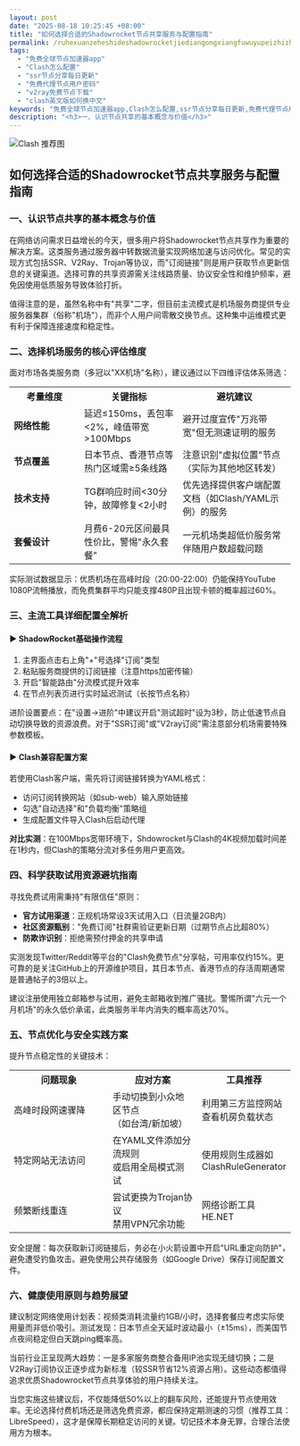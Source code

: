 ```yaml
---
layout: post
date: "2025-08-18 10:25:45 +08:00"
title: "如何选择合适的Shadowrocket节点共享服务与配置指南"
permalink: /ruhexuanzeheshideshadowrocketjiediangongxiangfuwuyupeizhizhinan/
tags:
  - "免费全球节点加速器app"
  - "Clash怎么配置"
  - "ssr节点分享每日更新"
  - "免费代理节点用户密码"
  - "v2ray免费节点下载"
  - "clash英文版如何换中文"
keywords: "免费全球节点加速器app,Clash怎么配置,ssr节点分享每日更新,免费代理节点用户密码,v2ray免费节点下载,clash英文版如何换中文"
description: "<h3>一、认识节点共享的基本概念与价值</h3>"
---
```


![Clash 推荐图](https://clashjd.github.io/assets/img/clash免费订阅.png)

## 如何选择合适的Shadowrocket节点共享服务与配置指南

<h3>一、认识节点共享的基本概念与价值</h3>
<p>在网络访问需求日益增长的今天，很多用户将Shadowrocket节点共享作为重要的解决方案。这类服务通过服务器中转数据流量实现网络加速与访问优化。常见的实现方式包括SSR、V2Ray、Trojan等协议，而"订阅链接"则是用户获取节点更新信息的关键渠道。选择可靠的共享资源需关注线路质量、协议安全性和维护频率，避免因使用低质服务导致体验打折。</p>
<p>值得注意的是，虽然名称中有"共享"二字，但目前主流模式是机场服务商提供专业服务器集群（俗称"机场"），而非个人用户间零散交换节点。这种集中运维模式更有利于保障连接速度和稳定性。</p>
<h3>二、选择机场服务的核心评估维度</h3>
<p>面对市场各类服务商（多冠以"XX机场"名称），建议通过以下四维评估体系筛选：</p>
<table>
<tr><th width="25%">考量维度</th><th>关键指标</th><th>避坑建议</th></tr>
<tr><td><strong>网络性能</strong></td><td>延迟≤150ms，丢包率<2%，峰值带宽>100Mbps</td><td>避开过度宣传"万兆带宽"但无测速证明的服务</td></tr>
<tr><td><strong>节点覆盖</strong></td><td>日本节点、香港节点等热门区域需≥5条线路</td><td>注意识别"虚拟位置"节点（实际为其他地区转发）</td></tr>
<tr><td><strong>技术支持</strong></td><td>TG群响应时间<30分钟，故障修复<2小时</td><td>优先选择提供客户端配置文档（如Clash/YAML示例）的服务</td></tr>
<tr><td><strong>套餐设计</strong></td><td>月费6-20元区间最具性价比，警惕"永久套餐"</td><td>一元机场类超低价服务常伴随用户数超载问题</td></tr>
</table>
<p>实际测试数据显示：优质机场在高峰时段（20:00-22:00）仍能保持YouTube 1080P流畅播放，而免费集群平均只能支撑480P且出现卡顿的概率超过60%。</p>
<h3>三、主流工具详细配置全解析</h3>
<h4>▶ ShadowRocket基础操作流程</h4>
<ol>
<li>主界面点击右上角"+"号选择"订阅"类型</li>
<li>粘贴服务商提供的订阅链接（注意https加密传输）</li>
<li>开启"智能路由"分流模式提升效率</li>
<li>在节点列表页进行实时延迟测试（长按节点名称）</li>
</ol>
<p>进阶设置要点：在"设置→进阶"中建议开启"测试超时"设为3秒，防止低速节点自动切换导致的资源浪费。对于"SSR订阅"或"V2ray订阅"需注意部分机场需要特殊参数模板。</p>
<h4>▶ Clash兼容配置方案</h4>
<p>若使用Clash客户端，需先将订阅链接转换为YAML格式：</p>
<ul>
<li>访问订阅转换网站（如sub-web）输入原始链接</li>
<li>勾选"自动选择"和"负载均衡"策略组</li>
<li>生成配置文件导入Clash后启动代理</li>
</ul>
<p><strong>对比实测</strong>：在100Mbps宽带环境下，Shdowrocket与Clash的4K视频加载时间差在1秒内，但Clash的策略分流对多任务用户更高效。</p>
<h3>四、科学获取试用资源避坑指南</h3>
<p>寻找免费试用需秉持"有限信任"原则：</p>
<ul>
<li><strong>官方试用渠道</strong>：正规机场常设3天试用入口（日流量2GB内）</li>
<li><strong>社区资源甄别</strong>："免费订阅"社群需验证更新日期（过期节点占比超80%）</li>
<li><strong>防欺诈识别</strong>：拒绝需预付押金的共享申请</li>
</ul>
<p>实测发现Twitter/Reddit等平台的"Clash免费节点"分享帖，可用率仅约15%。更可靠的是关注GitHub上的开源维护项目，其日本节点、香港节点的存活周期通常是普通帖子的3倍以上。</p>
<p>建议注册使用独立邮箱参与试用，避免主邮箱收到推广骚扰。警惕所谓"六元一个月机场"的永久低价承诺，此类服务半年内消失的概率高达70%。</p>
<h3>五、节点优化与安全实践方案</h3>
<p>提升节点稳定性的关键技术：</p>
<table>
<tr><th width="40%">问题现象</th><th width="35%">应对方案</th><th>工具推荐</th></tr>
<tr><td>高峰时段网速骤降</td><td>手动切换到小众地区节点<br>（如台湾/新加坡）</td><td>利用第三方监控网站查看机房负载状态</td></tr>
<tr><td>特定网站无法访问</td><td>在YAML文件添加分流规则<br>或启用全局模式测试</td><td>使用规则生成器如ClashRuleGenerator</td></tr>
<tr><td>频繁断线重连</td><td>尝试更换为Trojan协议<br>禁用VPN冗余功能</td><td>网络诊断工具HE.NET</td></tr>
</table>
<p>安全提醒：每次获取新订阅链接后，务必在小火箭设置中开启"URL重定向防护"，避免遭受钓鱼攻击。避免使用公共存储服务（如Google Drive）保存订阅配置文件。</p>
<h3>六、健康使用原则与趋势展望</h3>
<p>建议制定网络使用计划表：视频类消耗流量约1GB/小时，选择套餐应考虑实际使用量而非低价吸引。测试发现：日本节点全天延时波动最小（±15ms），而美国节点夜间稳定但白天跳ping概率高。</p>
<p>当前行业正呈现两大趋势：一是多家服务商整合备用IP池实现无缝切换；二是V2Ray订阅协议正逐步成为新标准（较SSR节省12%资源占用）。这些动态都值得追求优质Shadowrocket节点共享体验的用户持续关注。</p>
<p>当您实施这些建议后，不仅能降低50%以上的翻车风险，还能提升节点使用效率。无论选择付费机场还是筛选免费资源，都应保持定期测速的习惯（推荐工具：LibreSpeed），这才是保障长期稳定访问的关键。切记技术本身无罪，合理合法使用方为根本。</p>